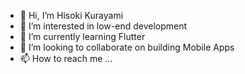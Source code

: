 - 👋 Hi, I’m Hisoki Kurayami
- 👀 I’m interested in low-end development
- 🌱 I’m currently learning Flutter
- 💞️ I’m looking to collaborate on building Mobile Apps
- 📫 How to reach me ...

<!---
HisokiKurayami/HisokiKurayami is a ✨ special ✨ repository because its `README.md` (this file) appears on your GitHub profile.
You can click the Preview link to take a look at your changes.
--->
